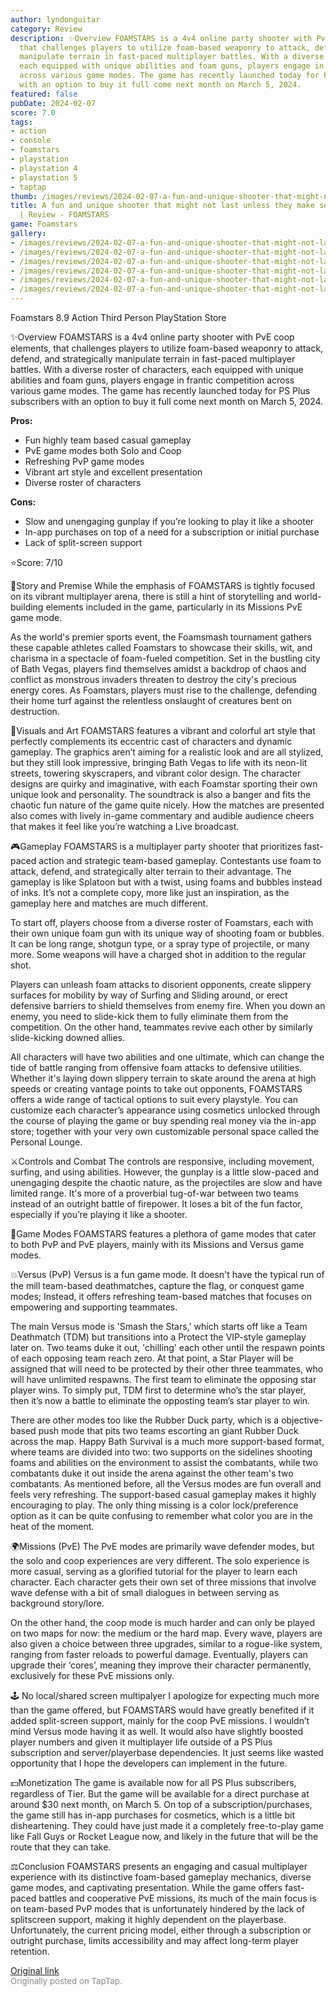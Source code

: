 ```yaml
---
author: lyndonguitar
category: Review
description: ✨Overview FOAMSTARS is a 4v4 online party shooter with PvE coop elements,
  that challenges players to utilize foam-based weaponry to attack, defend, and strategically
  manipulate terrain in fast-paced multiplayer battles. With a diverse roster of characters,
  each equipped with unique abilities and foam guns, players engage in frantic competition
  across various game modes. The game has recently launched today for PS Plus subscribers
  with an option to buy it full come next month on March 5, 2024.
featured: false
pubDate: 2024-02-07
score: 7.0
tags:
- action
- console
- foamstars
- playstation
- playstation 4
- playstation 5
- taptap
thumb: /images/reviews/2024-02-07-a-fun-and-unique-shooter-that-might-not-last-unless-they-make-some-changes--review---foam-0.avif
title: A fun and unique shooter that might not last unless they make some changes
  | Review - FOAMSTARS
game: Foamstars
gallery:
- /images/reviews/2024-02-07-a-fun-and-unique-shooter-that-might-not-last-unless-they-make-some-changes--review---foam-0.avif
- /images/reviews/2024-02-07-a-fun-and-unique-shooter-that-might-not-last-unless-they-make-some-changes--review---foam-1.avif
- /images/reviews/2024-02-07-a-fun-and-unique-shooter-that-might-not-last-unless-they-make-some-changes--review---foam-2.avif
- /images/reviews/2024-02-07-a-fun-and-unique-shooter-that-might-not-last-unless-they-make-some-changes--review---foam-3.avif
- /images/reviews/2024-02-07-a-fun-and-unique-shooter-that-might-not-last-unless-they-make-some-changes--review---foam-4.avif
- /images/reviews/2024-02-07-a-fun-and-unique-shooter-that-might-not-last-unless-they-make-some-changes--review---foam-5.avif
---
```

Foamstars
8.9
Action
Third Person
PlayStation Store

✨Overview
FOAMSTARS is a 4v4 online party shooter with PvE coop elements, that challenges players to utilize foam-based weaponry to attack, defend, and strategically manipulate terrain in fast-paced multiplayer battles. With a diverse roster of characters, each equipped with unique abilities and foam guns, players engage in frantic competition across various game modes. The game has recently launched today for PS Plus subscribers with an option to buy it full come next month on March 5, 2024.


**Pros:**
- Fun highly team based casual gameplay
- PvE game modes both Solo and Coop
- Refreshing PvP game modes
- Vibrant art style and excellent presentation
- Diverse roster of characters



**Cons:**
- Slow and unengaging gunplay if you’re looking to play it like a shooter
- In-app purchases on top of a need for a subscription or initial purchase
- Lack of split-screen support


⭐️Score: 7/10

📖Story and Premise
While the emphasis of FOAMSTARS is tightly focused on its vibrant multiplayer arena, there is still a hint of storytelling and world-building elements included in the game, particularly in its Missions PvE game mode.

As the world's premier sports event, the Foamsmash tournament gathers these capable athletes called Foamstars to showcase their skills, wit, and charisma in a spectacle of foam-fueled competition. Set in the bustling city of Bath Vegas, players find themselves amidst a backdrop of chaos and conflict as monstrous invaders threaten to destroy the city's precious energy cores. As Foamstars, players must rise to the challenge, defending their home turf against the relentless onslaught of creatures bent on destruction.

🎨Visuals and Art
FOAMSTARS features a vibrant and colorful art style that perfectly complements its eccentric cast of characters and dynamic gameplay. The graphics aren’t aiming for a realistic look and are all stylized, but they still look impressive, bringing Bath Vegas to life with its neon-lit streets, towering skyscrapers, and vibrant color design. The character designs are quirky and imaginative, with each Foamstar sporting their own unique look and personality. The soundtrack is also a banger and fits the chaotic fun nature of the game quite nicely. How the matches are presented also comes with lively in-game commentary and audible audience cheers that makes it feel like you’re watching a Live broadcast.

🎮Gameplay
FOAMSTARS is a multiplayer party shooter that prioritizes fast-paced action and strategic team-based gameplay. Contestants use foam to attack, defend, and strategically alter terrain to their advantage. The gameplay is like Splatoon but with a twist, using foams and bubbles instead of inks. It’s not a complete copy, more like just an inspiration, as the gameplay here and matches are much different.

To start off, players choose from a diverse roster of Foamstars, each with their own unique foam gun with its unique way of shooting foam or bubbles. It can be long range, shotgun type, or a spray type of projectile, or many more. Some weapons will have a charged shot in addition to the regular shot. 

Players can unleash foam attacks to disorient opponents, create slippery surfaces for mobility by way of Surfing and Sliding around, or erect defensive barriers to shield themselves from enemy fire. When you down an enemy, you need to slide-kick them to fully eliminate them from the competition. On the other hand, teammates revive each other by similarly slide-kicking downed allies.

All characters will have two abilities and one ultimate, which can change the tide of battle ranging from offensive foam attacks to defensive utilities. Whether it's laying down slippery terrain to skate around the arena at high speeds or creating vantage points to take out opponents, FOAMSTARS offers a wide range of tactical options to suit every playstyle.  You can customize each character’s appearance using cosmetics unlocked through the course of playing the game or buy spending real money via the in-app store; together with your very own customizable personal space called the Personal Lounge.

⚔️Controls and Combat
The controls are responsive, including movement, surfing, and using abilities. However, the gunplay is a little slow-paced and unengaging despite the chaotic nature, as the projectiles are slow and have limited range. It's more of a proverbial tug-of-war between two teams instead of an outright battle of firepower. It loses a bit of the fun factor, especially if you’re playing it like a shooter.

📜Game Modes
FOAMSTARS features a plethora of game modes that cater to both PvP and PvE players, mainly with its Missions and Versus game modes.

💥Versus (PvP)
Versus is a fun game mode. It doesn't have the typical run of the mill team-based deathmatches, capture the flag, or conquest game modes; Instead, it offers refreshing team-based matches that focuses on empowering and supporting teammates.

The main Versus mode is 'Smash the Stars,' which starts off like a Team Deathmatch (TDM) but transitions into a Protect the VIP-style gameplay later on. Two teams duke it out, 'chilling' each other until the respawn points of each opposing team reach zero. At that point, a Star Player will be assigned that will need to be protected by their other three teammates, who will have unlimited respawns. The first team to eliminate the opposing star player wins. To simply put, TDM first to determine who’s the star player, then it’s now a battle to eliminate the opposting team’s star player to win.

There are other modes too like the Rubber Duck party, which is a objective-based push mode that pits two teams escorting an giant Rubber Duck across the map. Happy Bath Survival is a much more support-based format, where teams are divided into two: two supports on the sidelines shooting foams and abilities on the environment to assist the combatants, while two combatants duke it out inside the arena against the other team's two combatants. As mentioned before, all the Versus modes are fun overall and feels very refreshing. The support-based casual gameplay makes it highly encouraging to play. The only thing missing is a color lock/preference option as it can be quite confusing to remember what color you are in the heat of the moment.

🌍Missions (PvE)
The PvE modes are primarily wave defender modes, but the solo and coop experiences are very different. The solo experience is more casual, serving as a glorified tutorial for the player to learn each character. Each character gets their own set of three missions that involve wave defense with a bit of small dialogues in between serving as background story/lore.

On the other hand, the coop mode is much harder and can only be played on two maps for now: the medium or the hard map. Every wave, players are also given a choice between three upgrades, similar to a rogue-like system, ranging from faster reloads to powerful damage. Eventually, players can upgrade their ‘cores’, meaning they improve their character permanently, exclusively for these PvE missions only.

🕹 No local/shared screen multipalyer
I apologize for expecting much more than the game offered, but FOAMSTARS would have greatly benefited if it added split-screen support, mainly for the coop PvE missions. I wouldn’t mind Versus mode having it as well. It would also have slightly boosted player numbers and given it multiplayer life outside of a PS Plus subscription and server/playerbase dependencies. It just seems like wasted opportunity that I hope the developers can implement in the future.

💵Monetization
The game is available now for all PS Plus subscribers, regardless of Tier. But the game will be available for a direct purchase at around $30 next month, on March 5. On top of a subscription/purchases, the game still has in-app purchases for cosmetics, which is a little bit disheartening. They could have just made it a completely free-to-play game like Fall Guys or Rocket League now, and likely in the future that will be the route that they can take.

⚖️Conclusion
FOAMSTARS presents an engaging and casual multiplayer experience with its distinctive foam-based gameplay mechanics, diverse game modes, and captivating presentation. While the game offers fast-paced battles and cooperative PvE missions, its much of the main focus is on team-based PvP modes that is unfortunately hindered by the lack of splitscreen support, making it highly dependent on the playerbase. Unfortunately, the current pricing model, either through a subscription or outright purchase, limits accessibility and may affect long-term player retention.

[Original link](https://www.taptap.io/post/6973947)<br><span style="font-size: 0.95em; color: #888;">Originally posted on TapTap.</span>